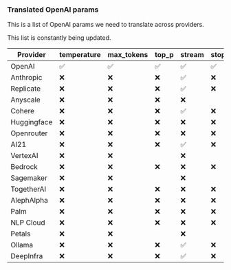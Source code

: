 ### Translated OpenAI params
This is a list of OpenAI params we need to translate across providers.

This list is constantly being updated.

| Provider | temperature | max_tokens | top_p | stream | stop | n | presence_penalty | frequency_penalty | functions | function_call |
|---|---|---|---|---|---|---|---|---|---|---|
|OpenAI| ✅ | ✅ | ✅ | ✅ | ✅ | ✅ | ✅ | ✅ | ✅ | ✅ |
|Anthropic| ❌ | ❌ | ❌ | ✅ | ❌ |  |  |   |  |   |
|Replicate | ❌ | ❌ | ❌ | ✅ | ❌ | |  |   |  |   |
|Anyscale | ❌ | ❌ | ❌ | ❌ |
|Cohere| ❌ | ❌ | ❌ | ✅ | ❌ | ❌ | ❌ | ❌ |   |   |
|Huggingface| ❌ | ❌ | ❌ | ❌ | ❌ | ❌ |  |  |   |    |
|Openrouter| ❌ | ❌ | ❌ | ❌ | ❌ | ❌ | ❌ | ❌ | ❌ | ❌ |
|AI21| ❌ | ❌ | ❌ | ✅| ❌ | ❌ | ❌ | ❌ |  |   |
|VertexAI| ❌ | ❌ |  | ❌ |  |  |  |  |  |   |
|Bedrock| ❌ | ❌ | ❌ | ❌ | ❌ |  |  |   |  |   |
|Sagemaker| ❌ | ❌ |  | ❌ |  |  |  |  |  |   |
|TogetherAI| ❌ | ❌ | ❌ | ❌ | ❌ |  |  |   |  |   |
|AlephAlpha| ❌ | ❌ | ❌ | ❌ | ❌ | ❌ |  |   |  |   |
|Palm| ❌ | ❌ | ❌ | ❌ | ❌ | ❌ |  |  |  |   |
|NLP Cloud| ❌ | ❌ | ❌ | ❌ | ❌ | |  |  |  |   |
|Petals| ❌ | ❌ |  | ❌ | |  |   |  |  |   |
|Ollama| ❌ | ❌ | ❌ | ✅ | ❌ |  |   | ❌ |  |   |
|DeepInfra| ❌ | ❌ | ❌ | ✅ | ❌ |  |   | ❌ |  |   |